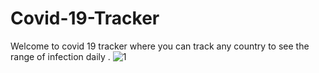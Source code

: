 # Covid-19-Tracker
Welcome to covid 19 tracker where you can track any country to see the range of infection daily .
![1](https://user-images.githubusercontent.com/60745552/97334949-85639d80-183a-11eb-9b96-5384bf45240d.png)

